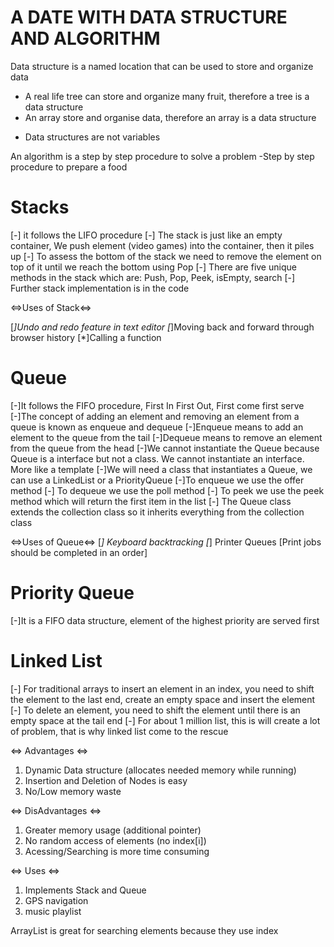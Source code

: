 # A DATE WITH DATA STRUCTURE AND ALGORITHM 

Data structure is a named location that can be used to store and organize data 

- A real life tree can store and organize many fruit, therefore a tree is a data structure
- An array store and organise data, therefore an array is a data structure
* Data structures are not variables
 
An algorithm is a step by step procedure to solve a problem 
-Step by step procedure to prepare a food

# Stacks 
[-] it follows the LIFO procedure 
[-] The stack is just like an empty container, We push element (video games) into the container, then it piles up 
[-] To assess the bottom of the stack we need to remove the element on top of it until we reach the bottom using Pop 
[-] There are five unique methods in the stack which are: Push, Pop, Peek, isEmpty, search
[-] Further stack implementation is in the code 

<=>Uses of Stack<=>

[*]Undo and redo feature in text editor 
[*]Moving back and forward through browser history
[*]Calling a function


# Queue

[-]It follows the FIFO procedure, First In First Out, First come first serve
[-]The concept of adding an element and removing an element from a queue is known as enqueue and dequeue
[-]Enqueue means to add an element to the queue from the tail
[-]Dequeue means to remove an element from the queue from the head
[-]We cannot instantiate the Queue because Queue is a interface but not a class. We cannot instantiate an interface. More like a template
[-]We will need a class that instantiates a Queue, we can use a LinkedList or a PriorityQueue 
[-]To enqueue we use the offer method 
[-] To dequeue we use the poll method
[-] To peek we use the peek method which will return the first item in the list 
[-] The Queue class extends the collection class so it inherits everything from the collection class 

<=>Uses of Queue<=>
[*] Keyboard backtracking 
[*] Printer Queues [Print jobs should be completed in an order]


# Priority Queue
[-]It is a FIFO data structure, element of the highest priority are served first 

# Linked List 
[-] For traditional arrays to insert an element in an index, you need to shift the element to the last end, create an empty space and insert the element 
[-] To delete an element, you need to shift the element until there is an empty space at the tail end 
[-] For about 1 million list, this is will create a lot of problem, that is why linked list come to the rescue 

<=> Advantages <=>
1. Dynamic Data structure (allocates needed memory while running)
2. Insertion and Deletion of Nodes is easy 
3. No/Low memory waste 

<=> DisAdvantages <=>
1. Greater memory usage (additional pointer)
2. No random access of elements (no index[i])
3. Acessing/Searching is more time consuming

<=> Uses <=>
1. Implements Stack and Queue
2. GPS navigation 
3. music playlist

ArrayList is great for searching elements because they use index 











